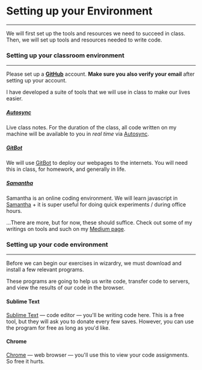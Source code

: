 # Setting up your Environment
---

We will first set up the tools and resources we need to succeed in class. Then, we will set up tools and resources needed to write code.

### Setting up your classroom environment
---
Please set up a **[GitHub](https://www.github.com)** account. **Make sure you also verify your email** after setting up your account.

I have developed a suite of tools that we will use in class to make our lives easier.


##### [Autosync](http://autosync.io/#/course/Taq/0)
Live class notes. For the duration of the class, all code written on my machine will be available to you in _real time_ via [Autosync](http://autosync.io/#/course/Taq/0).

##### [GitBot](http://gitbot.co/#home)
We will use [GitBot](http://gitbot.co/#home) to deploy our webpages to the internets. You will need this in class, for homework, and generally in life.

##### [Samantha](http://fewd.us/samantha/)
Samantha is an online coding environment. We will learn javascript in [Samantha](http://fewd.us/samantha/) + it is super useful for doing quick experiments / during office hours. 

...There are more, but for now, these should suffice. Check out some of my writings on tools and such on my [Medium page](https://medium.com/@the_taqquikarim/).

### Setting up your code environment
---

Before we can begin our exercises in wizardry, we must download and install a few relevant programs.

These programs are going to help us write code, transfer code to servers, and view the results of our code in the browser.

#### Sublime Text

[Sublime Text](http://www.sublimetext.com/3) &mdash; code editor &mdash; you'll be writing code here. This is a free tool, but they will ask you to donate every few saves. However, you can use the program for free as long as you'd like.

#### Chrome
[Chrome](https://www.google.com/chrome/browser/desktop/index.html) &mdash; web browser &mdash; you'll use this to view your code assignments. So free it hurts.
